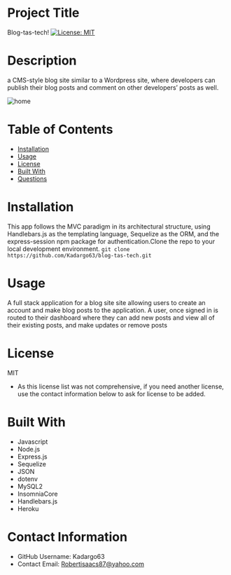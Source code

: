 
  # Project Title
  Blog-tas-tech!
  [![License: MIT](https://img.shields.io/badge/License-MIT-yellow.svg)](https://opensource.org/licenses/MIT)

  # Description
   a CMS-style blog site similar to a Wordpress site, where developers can publish their blog posts and comment on other developers’ posts as well.
   
   ![home](https://user-images.githubusercontent.com/88639772/145908752-8c49857a-5d44-4ec6-86bf-dcaeb7934b25.png)

  # Table of Contents 
  * [Installation](#-Installation)
  * [Usage](#-Usage)
  * [License](#-Installation)
  * [Built With](#-Built-With)
  * [Questions](#-Contact-Information)
      
  # Installation
  This app follows the MVC paradigm in its architectural structure, using Handlebars.js as the templating language, Sequelize as the ORM, and the express-session npm package for authentication.Clone the repo to your local development environment. `git clone https://github.com/Kadargo63/blog-tas-tech.git` 
  
  # Usage
  A full stack application for a blog site site allowing users to create an account and make blog posts to the application. A user, once signed in is routed to their dashboard where they can add new posts and view all of their existing posts, and make updates or remove posts
  
  # License 
  MIT
  * As this license list was not comprehensive, if you need another license, use the contact  information below to ask for license to be added. 

  # Built With
  * Javascript
  * Node.js
  * Express.js
  * Sequelize
  * JSON
  * dotenv
  * MySQL2
  * InsomniaCore
  * Handlebars.js
  * Heroku
  
  # Contact Information 
  * GitHub Username: Kadargo63
  * Contact Email: Robertisaacs87@yahoo.com
  
